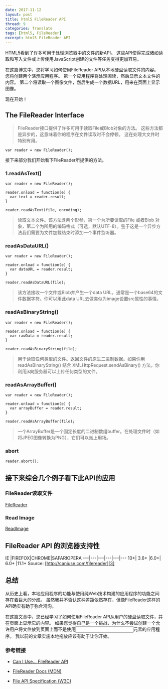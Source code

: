 ```yaml
---
date: 2017-11-12
layout: post
title: html5 FileReader API
thread: 9
categories: Translate
tags: [html5, FileReader]
excerpt: html5 FileReader API
---
```


HTML5看到了许多可用于处理浏览器中的文件的新API。 这些API使得完成诸如读取和写入文件或上传使用JavaScript创建的文件等任务变得更加容易。

在这篇博文中，您将学习如何使用FileReader API从本地硬盘读取文件的内容。 您将创建两个演示应用程序。 第一个应用程序将处理阅读，然后显示文本文件的内容。 第二个将读取一个图像文件，然后生成一个数据URL，用来在页面上显示图像。

现在开始！

## The FileReader Interface

> FileReader接口提供了许多可用于读取File或Blob对象的方法。 这些方法都是异步的，这意味着你的程序在文件读取时不会停顿。 这在处理大文件时特别有用。

```
var reader = new FileReader();
```
接下来部分我们开始看下FileReader所提供的方法。

### 1.readAsText()

```
var reader = new FileReader();

reader.onload = function(e) {
  var text = reader.result;
}

reader.readAsText(file, encoding);
```
>  读取文本文件。该方法含两个形参，第一个为所要读取的File 或者Blob 对象，第二个为所用的编码格式（可选，默认UTF-8）。鉴于这是一个异步方法我们需要为文件加载结束时添加一个事件监听器。

### readAsDataURL()

```
var reader = new FileReader();

reader.onload = function(e) {
  var dataURL = reader.result;
}

reader.readAsDataURL(file);
```
> 该方法接收一个文件或Blob并产生一个data URL。通常是一个base64的文件数据字符。你可以用此data URL去做类似为image设置src属性的事情。

### readAsBinaryString()

```
var reader = new FileReader();

reader.onload = function(e) {
  var rawData = reader.result;
}

reader.readAsBinaryString(file);
```
> 用于读取任何类型的文件。返回文件的原生二进制数据。如果你用readAsBinaryString() 结合 XMLHttpRequest.sendAsBinary() 方法，你利用js向服务器可以上传任何类型的文件。

### readAsArrayBuffer()

```
var reader = new FileReader();

reader.onload = function(e) {
  var arrayBuffer = reader.result;
}

reader.readAsArrayBuffer(file);
```
> 一个ArrayBuffer是一个固定长度的二进制数组buffer。在处理文件时（如将JPEG图像转换为PNG），它们可以派上用场。

### abort

```JS
reader.abort();
```
## 接下来综合几个例子看下此API的应用

### FileReader读取文件

[FileReader][1]

### Read Image

[ReadImage][2]

## FileReader API 的浏览器支持性

IE |FIREFOX|CHROME|SAFARIOPERA
---|---|---|---|---|---
10+|	3.6+	|6.0+|	6.0+	|11.1+
Source: [http://caniuse.com/filereader][3]

## 总结

从历史上看，本地应用程序的功能与使用纯Web技术构建的应用程序的功能之间存在着巨大的分歧。 虽然我并不否认这种差距依然存在，但像FileReader这样的API确实有助于弥合鸿沟。

在这篇文章中，您已经学习了如何使用FileReader API从用户的硬盘读取文件，并在页面上显示它的内容。 如果您觉得自己是一个挑战，为什么不尝试创建一个允许用户将文件放到页面上而不是使用<input>元素的应用程序。 我以前的文章实施本地拖放应该有助于让你开始。

### 参考链接

- [Can I Use… FileReader API][4]
- [FileReader Docs (MDN)][5]
- [File API Specification (W3C)][6]


  [1]: https://codepen.io/yanlee26/pen/wpjWro
  [2]: https://codepen.io/yanlee26/pen/VyxaNq
  [3]: http://caniuse.com/filereader
  [4]: https://caniuse.com/#feat=filereader
  [5]: https://developer.mozilla.org/en-US/docs/Web/API/FileReader
  [6]: https://www.w3.org/TR/FileAPI/#FileReader-interface